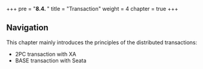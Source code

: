 +++
pre = "<b>8.4. </b>"
title = "Transaction"
weight = 4
chapter = true
+++

## Navigation

This chapter mainly introduces the principles of the distributed transactions:

* 2PC transaction with XA
* BASE transaction with Seata
